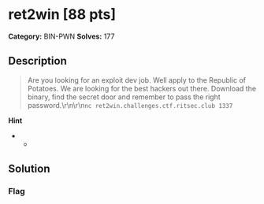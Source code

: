 # ret2win [88 pts]

**Category:** BIN-PWN
**Solves:** 177

## Description
>Are you looking for an exploit dev job. Well apply to the Republic of Potatoes. We are looking for the best hackers out there. Download the binary, find the secret door and remember to pass the right password.\r\n\r\n`nc ret2win.challenges.ctf.ritsec.club 1337`

**Hint**
* -

## Solution

### Flag

